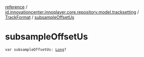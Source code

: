 [reference](../../index.md) / [id.innovationcenter.innoplayer.core.repository.model.tracksetting](../index.md) / [TrackFormat](index.md) / [subsampleOffsetUs](./subsample-offset-us.md)

# subsampleOffsetUs

`var subsampleOffsetUs: `[`Long`](https://kotlinlang.org/api/latest/jvm/stdlib/kotlin/-long/index.html)`?`